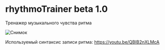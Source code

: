 # rhythmoTrainer beta 1.0

Тренажер музыкального чувства ритма

![Снимок](https://github.com/xxxform/rhythmoTrainer/assets/26012820/8e4d79a1-43ce-4232-bf22-b0f776cc51a7)

Используемый синтаксис записи ритма:
https://youtu.be/QBIB2nXLMcA
